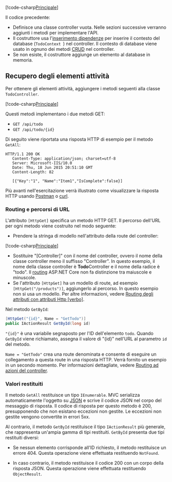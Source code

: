 [!code-csharp[Principale](../../tutorials/first-web-api/sample/TodoApi/Controllers/TodoController2.cs?name=snippet_todo1)]

Il codice precedente:

* Definisce una classe controller vuota. Nelle sezioni successive verranno aggiunti i metodi per implementare l'API.
* Il costruttore usa l'[inserimento dipendenze](xref:fundamentals/dependency-injection) per inserire il contesto del database (`TodoContext `) nel controller. Il contesto di database viene usato in ognuno dei metodi [CRUD](https://wikipedia.org/wiki/Create,_read,_update_and_delete) nel controller.
* Se non esiste, il costruttore aggiunge un elemento al database in memoria.

## <a name="getting-to-do-items"></a>Recupero degli elementi attività

Per ottenere gli elementi attività, aggiungere i metodi seguenti alla classe `TodoController`.

[!code-csharp[Principale](../../tutorials/first-web-api/sample/TodoApi/Controllers/TodoController.cs?name=snippet_GetAll)]

Questi metodi implementano i due metodi GET:

* `GET /api/todo`
* `GET /api/todo/{id}`

Di seguito viene riportata una risposta HTTP di esempio per il metodo `GetAll`:

```
HTTP/1.1 200 OK
   Content-Type: application/json; charset=utf-8
   Server: Microsoft-IIS/10.0
   Date: Thu, 18 Jun 2015 20:51:10 GMT
   Content-Length: 82

   [{"Key":"1", "Name":"Item1","IsComplete":false}]
   ```

Più avanti nell'esercitazione verrà illustrato come visualizzare la risposta HTTP usando [Postman](https://www.getpostman.com/) o [curl](https://developer.apple.com/legacy/library/documentation/Darwin/Reference/ManPages/man1/curl.1.html).

### <a name="routing-and-url-paths"></a>Routing e percorsi di URL

L'attributo `[HttpGet]` specifica un metodo HTTP GET. Il percorso dell'URL per ogni metodo viene costruito nel modo seguente:

* Prendere la stringa di modello nell'attributo della route del controller:

[!code-csharp[Principale](../../tutorials/first-web-api/sample/TodoApi/Controllers/TodoController.cs?name=TodoController&highlight=3)]

* Sostituire "[Controller]" con il nome del controller, ovvero il nome della classe controller meno il suffisso "Controller". In questo esempio, il nome della classe controller è **Todo**Controller e il nome della radice è "todo". Il [routing](xref:mvc/controllers/routing) ASP.NET Core non fa distinzione tra maiuscole e minuscole.
* Se l'attributo `[HttpGet]` ha un modello di route, ad esempio `[HttpGet("/products")]`, aggiungerlo al percorso. In questo esempio non si usa un modello. Per altre informazioni, vedere [Routing degli attributi con attributi Http [verbo]](xref:mvc/controllers/routing#attribute-routing-with-httpverb-attributes).

Nel metodo `GetById`:

```csharp
[HttpGet("{id}", Name = "GetTodo")]
public IActionResult GetById(long id)
```

`"{id}"` è una variabile segnaposto per l'ID dell'elemento `todo`. Quando `GetById` viene richiamato, assegna il valore di "{id}" nell'URL al parametro `id` del metodo.

`Name = "GetTodo"` crea una route denominata e consente di eseguire un collegamento a questa route in una risposta HTTP. Verrà fornito un esempio in un secondo momento. Per informazioni dettagliate, vedere [Routing ad azioni del controller](xref:mvc/controllers/routing).

### <a name="return-values"></a>Valori restituiti

Il metodo `GetAll` restituisce un tipo `IEnumerable`. MVC serializza automaticamente l'oggetto su [JSON](http://www.json.org/) e scrive il codice JSON nel corpo del messaggio di risposta. Il codice di risposta per questo metodo è 200, presupponendo che non esistano eccezioni non gestite. Le eccezioni non gestite vengono convertite in errori 5xx.

Al contrario, il metodo `GetById` restituisce il tipo `IActionResult` più generale, che rappresenta un'ampia gamma di tipi restituiti. `GetById` presenta due tipi restituiti diversi:

* Se nessun elemento corrisponde all'ID richiesto, il metodo restituisce un errore 404.  Questa operazione viene effettuata restituendo `NotFound`.

* In caso contrario, il metodo restituisce il codice 200 con un corpo della risposta JSON. Questa operazione viene effettuata restituendo `ObjectResult`.
